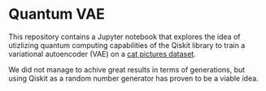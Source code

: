 # Quantum VAE

This repository contains a Jupyter notebook that explores the idea of utizlizing quantum computing capabilities of the Qiskit library to train a variational autoencoder (VAE) on a [cat pictures dataset](https://www.kaggle.com/datasets/crawford/cat-dataset).

We did not manage to achive great results in terms of generations, but using Qiskit as a random number generator has proven to be a viable idea.
